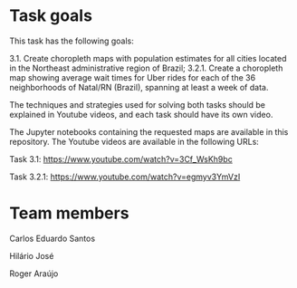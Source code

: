 Task goals
==========
This task has the following goals:

3.1. Create choropleth maps with population estimates for all cities located in the Northeast administrative region of Brazil;
3.2.1. Create a choropleth map showing average wait times for Uber rides for each of the 36 neighborhoods of Natal/RN (Brazil), spanning at least a week of data.

The techniques and strategies used for solving both tasks should be explained in Youtube videos, and each task should have its own video.

The Jupyter notebooks containing the requested maps are available in this repository. The Youtube videos are available in the following URLs:

Task 3.1: https://www.youtube.com/watch?v=3Cf_WsKh9bc

Task 3.2.1: https://www.youtube.com/watch?v=egmyv3YmVzI

Team members
============
Carlos Eduardo Santos

Hilário José

Roger Araújo

